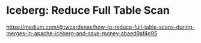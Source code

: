 # Iceberg: Reduce Full Table Scan

https://medium.com/@twcardenas/how-to-reduce-full-table-scans-during-merges-in-apache-iceberg-and-save-money-abaed9af4e95
